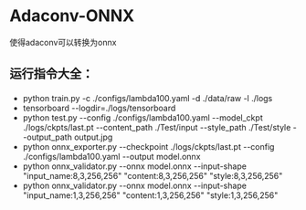 # Adaconv-ONNX
使得adaconv可以转换为onnx
## <p>运行指令大全：</p>
- python train.py -c ./configs/lambda100.yaml -d ./data/raw -l ./logs<br>
- tensorboard --logdir=./logs/tensorboard</br>
- python test.py --config ./configs/lambda100.yaml --model_ckpt ./logs/ckpts/last.pt --content_path ./Test/input --style_path ./Test/style --output_path output.jpg</br>
- python onnx_exporter.py --checkpoint ./logs/ckpts/last.pt --config ./configs/lambda100.yaml --output model.onnx</br>
- python onnx_validator.py --onnx model.onnx --input-shape "input_name:8,3,256,256" "content:8,3,256,256" "style:8,3,256,256"</br>
- python onnx_validator.py --onnx model.onnx --input-shape "input_name:1,3,256,256" "content:1,3,256,256" "style:1,3,256,256"</br>